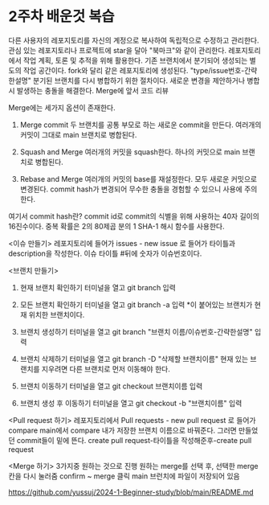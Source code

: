 # 2주차 배운것 복습

<Fork>
다른 사용자의 레포지토리를 자신의 계정으로 복사하여 독립적으로 수정하고 관리한다.

<Star>
관심 있는 레포지토리나 프로젝트에 star을 달아 "북마크"와 같이 관리한다.

<Issue>
레포지토리에서 작업 계획, 토론 및 추적을 위해 활용한다.

<Branch>
기존 브랜치에서 분기되어 생성되는 별도의 작업 공간이다.
fork와 달리 같은 레포지토리에 생성된다.

<Branch Naming Convention>
"type/issue번호-간략한설명"

<Pull request>
분기된 브랜치를 다시 병합하기 위한 절차이다.
새로운 변경을 제안하거나 병합 시 발생하는 충돌을 해결한다.
Merge에 앞서 코드 리뷰

Merge에는 세가지 옵션이 존재한다.
1. Merge commit 
두 브랜치를 공통 부모로 하는 새로운 commit을 만든다. 
여러개의 커밋이 그대로 main 브랜치로 병합된다.

2. Squash and Merge
여러개의 커밋을 squash한다.
하나의 커밋으로 main 브랜치로 병합된다.

3. Rebase and Merge
여러개의 커밋의 base를 재설정한다.
모두 새로운 커밋으로 변경된다.
commit hash가 변경되어 무수한 충돌을 경험할 수 있으니 사용에 주의한다.

여기서 commit hash란?
commit id로 commit의 식별을 위해 사용하는 40자 길이의 16진수이다.
중복 확률은 2의 80제곱 분의 1
SHA-1 해시 함수를 사용한다.

<이슈 만들기>
레포지토리에 들어가 issues - new issue 로 들어가 타이틀과 description을 작성한다.
이슈 타이틀 #뒤에 숫자가 이슈번호이다.

<브랜치 만들기>
1. 현재 브랜치 확인하기
터미널을 열고 git branch 입력

2. 모든 브랜치 확인하기
터미널을 열고 git branch -a 입력
*이 붙어있는 브랜치가 현재 위치한 브랜치이다.

3. 브랜치 생성하기
터미널을 열고 git branch "브랜치 이름/이슈번호-간략한설명"  입력

4. 브랜치 삭제하기
터미널을 열고 git branch -D "삭제할 브랜치이름"
현재 있는 브랜치를 지우려면 다른 브랜치로 먼저 이동해야 한다.

5. 브랜치 이동하기
터미널을 열고 git checkout 브랜치이름  입력

6. 브랜치 생성 후 이동하기
터미널을 열고 git checkout -b "브랜치이름"  입력

<Pull request 하기>
레포지토리에서 Pull requests - new pull request 로 들어가 compare main에서 compare 내가 저장한 브랜치 이름으로 바꿔준다.
그러면 만들었던 commit들이 밑에 뜬다.
create pull request-타이틀을 작성해준후-create pull request

<Merge 하기>
3가지중 원하는 것으로 진행
원하는 merge를 선택 후, 선택한 merge 칸을 다시 눌러줌
confirm ~ merge 클릭
main 브런치에 파일이 저장되어 있음


https://github.com/yussuj/2024-1-Beginner-study/blob/main/README.md